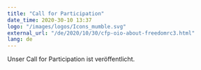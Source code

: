```yaml
---
title: "Call for Participation"
date_time: 2020-30-10 13:37
logo: "/images/logos/Icons_mumble.svg"
external_url: "/de/2020/10/30/cfp-oio-about-freedomrc3.html"
lang: de
---
```


Unser Call for Participation ist veröffentlicht.
